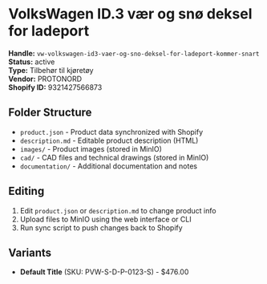 # VolksWagen ID.3 vær og snø deksel for ladeport

**Handle:** `vw-volkswagen-id3-vaer-og-sno-deksel-for-ladeport-kommer-snart`  
**Status:** active  
**Type:** Tilbehør til kjøretøy  
**Vendor:** PROTONORD  
**Shopify ID:** 9321427566873  

## Folder Structure

- `product.json` - Product data synchronized with Shopify
- `description.md` - Editable product description (HTML)
- `images/` - Product images (stored in MinIO)
- `cad/` - CAD files and technical drawings (stored in MinIO)
- `documentation/` - Additional documentation and notes

## Editing

1. Edit `product.json` or `description.md` to change product info
2. Upload files to MinIO using the web interface or CLI
3. Run sync script to push changes back to Shopify

## Variants

- **Default Title** (SKU: PVW-S-D-P-0123-S) - $476.00
